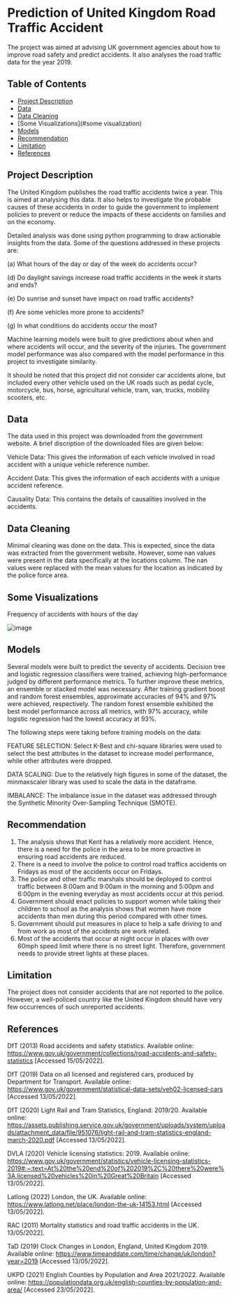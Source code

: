 # Prediction of United Kingdom Road Traffic Accident

The project was aimed at advising UK government agencies about how to improve road safety and predict accidents. It also analyses the road traffic data for the year 2019.

## Table of Contents

- [Project Description](#project-description)
- [Data](#data)
- [Data Cleaning](#data-cleaning)
- [Some Visualizations](#some visualization)
- [Models](#models)
- [Recommendation](#recommendation)
- [Limitation](#limitation)
- [References](#references)

## Project Description

The United Kingdom publishes the road traffic accidents twice a year. This is aimed at analysing this data. It also helps to investigate the probable causes of these accidents in order to guide the government to implement policies to prevent or reduce the impacts of these accidents on families and on the economy.

Detailed analysis was done using python programming to draw actionable insights from the data. Some of the questions addressed in these projects are:

(a)	What hours of the day or day of the week do accidents occur?

(d)	Do daylight savings increase road traffic accidents in the week it starts and ends?

(e)	Do sunrise and sunset have impact on road traffic accidents?

(f)	Are some vehicles more prone to accidents?

(g)	In what conditions do accidents occur the most?

Machine learning models were built to give predictions about when and where accidents will occur, and the severity of the injuries. The government model performance was also compared with the model performance in this project to investigate similarity.

It should be noted that this project did not consider car accidents alone, but included every other vehicle used on the UK roads such as pedal cycle, motorcycle, bus, horse, agricultural vehicle, tram, van, trucks, mobility scooters, etc.




## Data

The data used in this project was downloaded from the government website. A brief discription of the downloaded files are given below:

Vehicle Data: This gives the information of each vehicle involved in road accident with a unique vehicle reference number.

Accident Data: This gives the information of each accidents with a unique accident reference.

Causality Data: This contains the details of causalities involved in the accidents.

## Data Cleaning

Minimal cleaning was done on the data. This is expected, since the data was extracted from the government website. However, some nan values were present in the data specifically at the locations column. The nan values were replaced with the mean values for the location as indicated by the police force area.

## Some Visualizations

Frequency of accidents with hours of the day

![image](https://github.com/AdebayoDare/Prediction-of-United-Kingdom-Road-Traffic-Accident/assets/93272487/63f9c1e0-6cea-49bc-b2bf-218866008fc3)



## Models

Several models were built to predict the severity of accidents. Decision tree and logistic regression classifiers were trained, achieving high-performance judged by different performance metrics. To further improve these metrics, an ensemble or stacked model was necessary. After training gradient boost and random forest ensembles, approximate accuracies of 94% and 97% were achieved, respectively. The random forest ensemble exhibited the best model performance across all metrics, with 97% accuracy, while logistic regression had the lowest accuracy at 93%.

The following steps were taking before training models on the data: 

FEATURE SELECTION: Select K-Best and chi-square libraries were used to select the best attributes in the dataset to increase model performance, while other attributes were dropped.

DATA SCALING: Due to the relatively high figures in some of the dataset, the minmaxscaler library was used to scale the data in the dataframe.

IMBALANCE: The imbalance issue in the dataset was addressed through the Synthetic Minority Over-Sampling Technique (SMOTE).


## Recommendation
1.	The analysis shows that Kent has a relatively more accident. Hence, there is a need for the police in the area to be more proactive in ensuring road accidents are reduced.
2.	There is a need to involve the police to control road traffics accidents on Fridays as most of the accidents occur on Fridays.
3.	The police and other traffic marshals should be deployed to control traffic between 8:00am and 9:00am in the morning and 5:00pm and 6:00pm in the evening everyday as most accidents occur at this period.
4.	Government should enact policies to support women while taking their children to school as the analysis shows that women have more accidents than men during this period compared with other times.
5.	Government should put measures in place to help a safe driving to and from work as most of the accidents are work related. 
6.	Most of the accidents that occur at night occur in places with over 60mph speed limit where there is no street light. Therefore, government needs to provide street lights at these places.


## Limitation

The project does not consider accidents that are not reported to the police. However, a well-policed country like the United Kingdom should have very few occurrences of such unreported accidents.

## References

DfT (2013) Road accidents and safety statistics. Available online: https://www.gov.uk/government/collections/road-accidents-and-safety-statistics [Accessed 15/05/2022].

DfT (2019) Data on all licensed and registered cars, produced by Department for Transport. Available online: https://www.gov.uk/government/statistical-data-sets/veh02-licensed-cars [Accessed 13/05/2022].

DfT (2020) Light Rail and Tram Statistics,
England: 2019/20.  Available online: https://assets.publishing.service.gov.uk/government/uploads/system/uploads/attachment_data/file/951076/light-rail-and-tram-statistics-england-march-2020.pdf [Accessed 13/05/2022].

DVLA (2020) Vehicle licensing statistics: 2019. Available online: https://www.gov.uk/government/statistics/vehicle-licensing-statistics-2019#:~:text=At%20the%20end%20of%202019%2C%20there%20were%3A,licensed%20vehicles%20in%20Great%20Britain [Accessed 13/05/2022].

Latlong (2022) London, the UK. Available online: https://www.latlong.net/place/london-the-uk-14153.html [Accessed 13/05/2022].

RAC (2011) Mortality statistics and road traffic accidents in the UK. 13/05/2022].

TaD (2019) Clock Changes in London, England, United Kingdom 2019. Available online: https://www.timeanddate.com/time/change/uk/london?year=2019 [Accessed 13/05/2022].

UKPD (2021) English Counties by Population and Area 2021/2022. Available online: https://populationdata.org.uk/english-counties-by-population-and-area/ [Accessed 23/05/2022].

